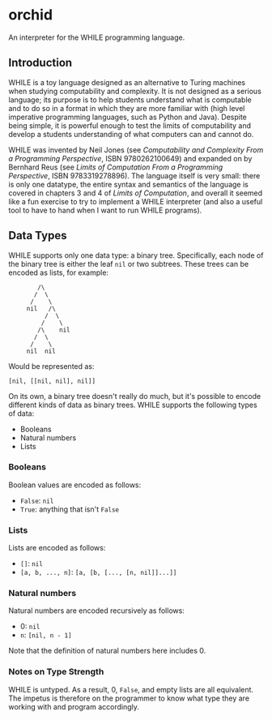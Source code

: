 # orchid
An interpreter for the WHILE programming language.

## Introduction

WHILE is a toy language designed as an alternative to Turing machines when
studying computability and complexity. It is not designed as a serious
language; its purpose is to help students understand what is computable and to
do so in a format in which they are more familiar with (high level imperative
programming languages, such as Python and Java). Despite being simple, it is
powerful enough to test the limits of computability and develop a students
understanding of what computers can and cannot do.

WHILE was invented by Neil Jones (see *Computability and Complexity From a
Programming Perspective*, ISBN 9780262100649) and expanded on by Bernhard Reus
(see *Limits of Computation From a Programming Perspective*, ISBN
9783319278896). The language itself is very small: there is only one datatype,
the entire syntax and semantics of the language is covered in chapters 3 and 4
of *Limits of Computation*, and overall it seemed like a fun exercise to try to
implement a WHILE interpreter (and also a useful tool to have to hand when I
want to run WHILE programs).

## Data Types

WHILE supports only one data type: a binary tree. Specifically, each node of
the binary tree is either the leaf `nil` or two subtrees. These trees can be
encoded as lists, for example:

```
        /\
       /  \
      /    \
     nil   /\
          /  \
         /    \
        /\    nil
       /  \
      /    \
     nil  nil
```

Would be represented as:

```
[nil, [[nil, nil], nil]]
```

On its own, a binary tree doesn't really do much, but it's possible to encode
different kinds of data as binary trees. WHILE supports the following types of
data:

- Booleans
- Natural numbers
- Lists

### Booleans

Boolean values are encoded as follows:

- `False`: `nil`
- `True`: anything that isn't `False`

### Lists

Lists are encoded as follows:

- `[]`: `nil`
- `[a, b, ..., n]`: `[a, [b, [..., [n, nil]]...]]`

### Natural numbers

Natural numbers are encoded recursively as follows:

- 0: `nil`
- `n`: `[nil, n - 1]`

Note that the definition of natural numbers here includes 0.

### Notes on Type Strength

WHILE is untyped. As a result, 0, `False`, and empty lists are all equivalent.
The impetus is therefore on the programmer to know what type they are working
with and program accordingly.
